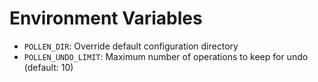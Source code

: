 # Environment Variables

- `POLLEN_DIR`: Override default configuration directory
- `POLLEN_UNDO_LIMIT`: Maximum number of operations to keep for undo (default: 10)
